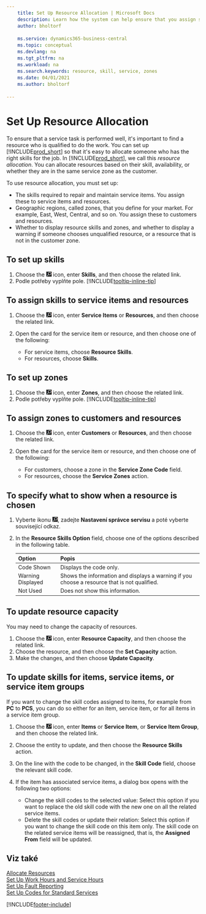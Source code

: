 ```yaml
---
    title: Set Up Resource Allocation | Microsoft Docs
    description: Learn how the system can help ensure that you assign someone who has the skills required to provide a service.
    author: bholtorf

    ms.service: dynamics365-business-central
    ms.topic: conceptual
    ms.devlang: na
    ms.tgt_pltfrm: na
    ms.workload: na
    ms.search.keywords: resource, skill, service, zones
    ms.date: 04/01/2021
    ms.author: bholtorf

---
```


# Set Up Resource Allocation
To ensure that a service task is performed well, it's important to find a resource who is qualified to do the work. You can set up [!INCLUDE[prod_short](includes/prod_short.md)] so that it's easy to allocate someone who has the right skills for the job. In [!INCLUDE[prod_short](includes/prod_short.md)], we call this _resource allocation_. You can allocate resources based on their skill, availability, or whether they are in the same service zone as the customer.

To use resource allocation, you must set up:

* The skills required to repair and maintain service items. You assign these to service items and resources.
* Geographic regions, called zones, that you define for your market. For example, East, West, Central, and so on. You assign these to customers and resources.
* Whether to display resource skills and zones, and whether to display a warning if someone chooses unqualified resource, or a resource that is not in the customer zone.

## To set up skills
1. Choose the ![Lightbulb that opens the Tell Me feature.](media/ui-search/search_small.png "Tell me what you want to do") icon, enter **Skills**, and then choose the related link.
2. Podle potřeby vyplňte pole. [!INCLUDE[tooltip-inline-tip](includes/tooltip-inline-tip_md.md)]

## To assign skills to service items and resources
1. Choose the ![Lightbulb that opens the Tell Me feature.](media/ui-search/search_small.png "Tell me what you want to do") icon, enter **Service Items** or **Resources**, and then choose the related link.
2. Open the card for the service item or resource, and then choose one of the following:

   * For service items, choose **Resource Skills**.
   * For resources, choose **Skills**.

## To set up zones
1. Choose the ![Lightbulb that opens the Tell Me feature.](media/ui-search/search_small.png "Tell me what you want to do") icon, enter **Zones**, and then choose the related link.
2. Podle potřeby vyplňte pole. [!INCLUDE[tooltip-inline-tip](includes/tooltip-inline-tip_md.md)]

## To assign zones to customers and resources
1. Choose the ![Lightbulb that opens the Tell Me feature.](media/ui-search/search_small.png "Tell me what you want to do") icon, enter **Customers** or **Resources**, and then choose the related link.
2. Open the card for the service item or resource, and then choose one of the following:

   * For customers, choose a zone in the **Service Zone Code** field.
   * For resources, choose the **Service Zones** action.

## To specify what to show when a resource is chosen
1. Vyberte ikonu ![Žárovky, která otevře funkci Řekněte mi](media/ui-search/search_small.png "Řekněte mi, co chcete dělat"), zadejte **Nastavení správce servisu** a poté vyberte související odkaz.
2. In the **Resource Skills Option** field, choose one of the options described in the following table.

   | **Option** | **Popis** |
   |------------|-------------|  
   | Code Shown | Displays the code only. |
   | Warning Displayed | Shows the information and displays a warning if you choose a resource that is not qualified. |
   | Not Used | Does not show this information. |

## To update resource capacity
You may need to change the capacity of resources.

1. Choose the ![Lightbulb that opens the Tell Me feature.](media/ui-search/search_small.png "Tell me what you want to do") icon, enter **Resource Capacity**, and then choose the related link.
2. Choose the resource, and then choose the **Set Capacity** action.
3. Make the changes, and then choose **Update Capacity**.

## To update skills for items, service items, or service item groups
If you want to change the skill codes assigned to items, for example from **PC** to **PCS**, you can do so either for an item, service item, or for all items in a service item group.

1. Choose the ![Lightbulb that opens the Tell Me feature.](media/ui-search/search_small.png "Tell me what you want to do") icon, enter **Items** or **Service Item**, or **Service Item Group**, and then choose the related link.
2. Choose the entity to update, and then choose the **Resource Skills** action.
3. On the line with the code to be changed, in the **Skill Code** field, choose the relevant skill code.
4. If the item has associated service items, a dialog box opens with the following two options:

   * Change the skill codes to the selected value: Select this option if you want to replace the old skill code with the new one on all the related service items.
   * Delete the skill codes or update their relation: Select this option if you want to change the skill code on this item only. The skill code on the related service items will be reassigned, that is, the **Assigned From** field will be updated.

## Viz také
[Allocate Resources](service-how-to-allocate-resources.md)  
[Set Up Work Hours and Service Hours](service-how-setup-work-service-hours.md)  
[Set Up Fault Reporting](service-how-setup-fault-reporting.md)  
[Set Up Codes for Standard Services](service-how-setup-service-coding.md)




[!INCLUDE[footer-include](includes/footer-banner.md)]